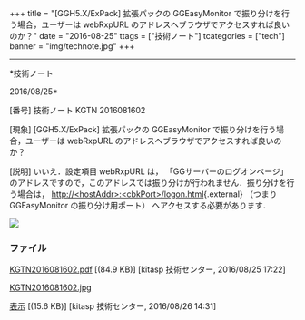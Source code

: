 ﻿+++
title = "[GGH5.X/ExPack] 拡張パックの GGEasyMonitor で振り分けを行う場合，ユーザーは webRxpURL のアドレスへブラウザでアクセスすれば良いのか？"
date = "2016-08-25"
ttags = ["技術ノート"]
tcategories = ["tech"]
banner = "img/technote.jpg"
+++

-----------------------------------------------------------------------------------------------------------------------------

*技術ノート

2016/08/25*


[番号]
技術ノート KGTN 2016081602

[現象]
[GGH5.X/ExPack] 拡張パックの GGEasyMonitor
で振り分けを行う場合，ユーザーは webRxpURL
のアドレスへブラウザでアクセスすれば良いのか？

[説明]
いいえ．設定項目 webRxpURL は， 「GGサーバーのログオンページ」
のアドレスですので，このアドレスでは振り分けが行われません．振り分けを行う場合は，
[http://&lt;hostAddr&gt;:&lt;cbkPort&gt;/logon.html](http://&lt;hostAddr&gt;:&lt;cbkPort&gt;/logon.html){.external}
（つまり GGEasyMonitor の振り分け用ポート）
へアクセスする必要があります．

![](http://techreport.kitasp.net/attachments/download/2988/KGTN2016081602.jpg)


### ファイル

 
 


[KGTN2016081602.pdf](http://techreport.kitasp.net/attachments/download/2946/KGTN2016081602.pdf)
 [(84.9 KB)] [kitasp 技術センター, 2016/08/25
17:22]

[KGTN2016081602.jpg](http://techreport.kitasp.net/attachments/download/2988/KGTN2016081602.jpg)

[表示](http://techreport.kitasp.net/attachments/2988/KGTN2016081602.jpg "表示")
 [(15.6 KB)] [kitasp 技術センター, 2016/08/26
14:31]


 


 

